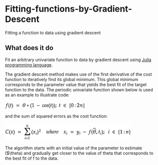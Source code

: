 # Fitting-functions-by-Gradient-Descent
Fitting a function to data using gradient descent
## What does it do
Fit an arbitrary univariate function to data by gradient descent using [Julia programming language](https://julialang.org/).

The gradient descent method makes use of the first derivative of the cost function to iteratively find its global minimum. This global minimum corresponds to the parameter value that yields the best fit of the target function to the data.
The periodic univariate function shown below is used as an example to illustrate code:

![Local functions](https://github.com/jmrmcode/Fitting-functions-by-Gradient-Descent/blob/main/math-202011.png)

and the sum of squared errors as the cost function:

![Local functions](https://github.com/jmrmcode/Fitting-functions-by-Gradient-Descent/blob/main/math-20201111.png)

The algorithm starts with an initial value of the parameter to estimate ($\theta) and gradually get closer to the value of theta that corresponds to the best fit of f to the data.
